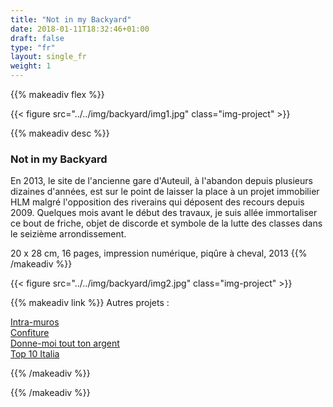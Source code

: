 ```yaml
---
title: "Not in my Backyard"
date: 2018-01-11T18:32:46+01:00
draft: false
type: "fr"
layout: single_fr
weight: 1
---
```


{{% makeadiv flex %}}

{{< figure src="../../img/backyard/img1.jpg" class="img-project" >}}

{{% makeadiv desc %}}
### Not in my Backyard

En 2013, le site de l'ancienne gare d'Auteuil, à l'abandon depuis plusieurs dizaines d'années, est sur le point de laisser la place à un projet immobilier HLM malgré l'opposition des riverains qui déposent des recours depuis 2009. Quelques mois avant le début des travaux, je suis allée immortaliser ce bout de friche, objet de discorde et symbole de la lutte des classes dans le seizième arrondissement.

20 x 28 cm, 16 pages, impression numérique, piqûre à cheval, 2013
{{% /makeadiv %}}

{{< figure src="../../img/backyard/img2.jpg" class="img-project" >}}

{{% makeadiv link %}}
Autres projets :

[Intra-muros](http://www.carolinesorin.com/projects_fr/intramuros)  
[Confiture](http://www.carolinesorin.com/projects_fr/confiture)  
[Donne-moi tout ton argent](http://www.carolinesorin.com/projects_fr/argent)  
[Top 10 Italia](http://www.carolinesorin.com/projects_fr/italia)  


{{% /makeadiv %}}

{{% /makeadiv %}}